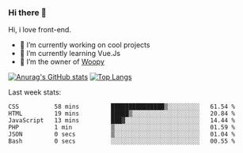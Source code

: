 ### Hi there 👋

<!--
**Alexis-Elaxis/Alexis-Elaxis** is a ✨ _special_ ✨ repository because its `README.md` (this file) appears on your GitHub profile.-->

Hi, i love front-end.

- 🔭 I’m currently working on cool projects
- 🌱 I’m currently learning Vue.Js
- 👯 I’m the owner of [Woopy](https://github.com/Alexis-Elaxis/Woopy)
<!-- - 🤔 I’m looking for help with ...
- 💬 Ask me about ...
- 📫 How to reach me: ...
- 😄 Pronouns: ...
- ⚡ Fun fact: I have a Youtube Channel (AlexSki)-->

[![Anurag's GitHub stats](https://github-readme-stats.vercel.app/api?username=Alexis-Elaxis&theme=tokyonight&count_private=true&show_icons=true)](https://github.com/anuraghazra/github-readme-stats)
[![Top Langs](https://github-readme-stats.vercel.app/api/top-langs/?username=Alexis-Elaxis&layout=compact&theme=tokyonight&count_private=true&show_icons=true)](https://github.com/anuraghazra/github-readme-stats)

Last week stats:
<!--START_SECTION:waka-->

```text
CSS          58 mins         ███████████████▒░░░░░░░░░   61.54 %
HTML         19 mins         █████▒░░░░░░░░░░░░░░░░░░░   20.84 %
JavaScript   13 mins         ███▓░░░░░░░░░░░░░░░░░░░░░   14.44 %
PHP          1 min           ▒░░░░░░░░░░░░░░░░░░░░░░░░   01.59 %
JSON         0 secs          ▒░░░░░░░░░░░░░░░░░░░░░░░░   01.04 %
Bash         0 secs          ░░░░░░░░░░░░░░░░░░░░░░░░░   00.55 %
```

<!--END_SECTION:waka-->
